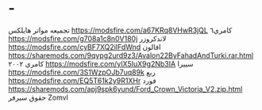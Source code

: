 # -
تجميعه مواتر
هايلكس https://modsfire.com/a67KRq8VHwR3jQL
كامري٦ https://modsfire.com/g708a1c8n0V180j
لاندكروزر https://modsfire.com/cyBF7XQ2iIFdWnd
افالون https://sharemods.com/9qypg2urd9z3/Avalon22ByFahadAndTurki.rar.html
كامري ٢٠٠٢ https://modsfire.com/yIX5IuX9g2Nb3IA
سييرا https://modsfire.com/3S1WzpOJb7uq89k
ربع https://modsfire.com/EQ5T61k2y9R1XHr
فورد https://sharemods.com/apj9spk6yund/Ford_Crown_Victoria_V2.zip.html
حقوق سيرفر Zomvl
